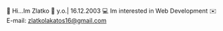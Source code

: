 👤 Hi...Im Zlatko
🎂 y.o.| 16.12.2003
💻 Im interested in Web Development
✉️ E-mail: zlatkolakatos16@gmail.com

